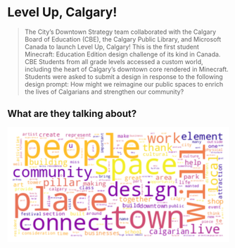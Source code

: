 # Level Up, Calgary!

> The City’s Downtown Strategy team collaborated with the Calgary Board of Education (CBE), the Calgary Public Library, and Microsoft Canada to launch Level Up, Calgary! This is the first student Minecraft: Education Edition design challenge of its kind in Canada. CBE Students from all grade levels accessed a custom world, including the heart of Calgary’s downtown core rendered in Minecraft. Students were asked to submit a design in response to the following design prompt: How might we reimagine our public spaces to enrich the lives of Calgarians and strengthen our community?

## What are they talking about?

![](wordcloud.png)
